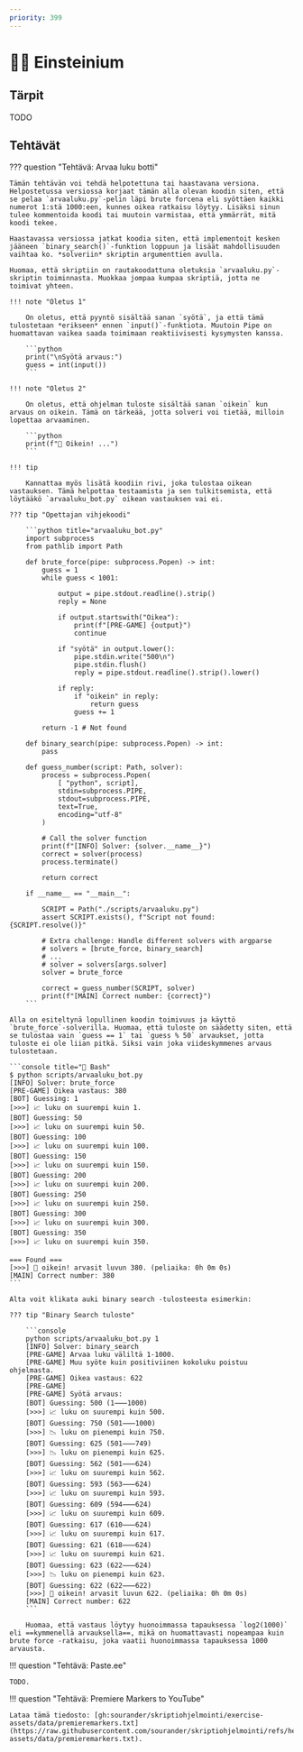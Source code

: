 ```yaml
---
priority: 399
---
```


# 👨‍🔬 Einsteinium

## Tärpit

TODO

## Tehtävät

??? question "Tehtävä: Arvaa luku botti"

    Tämän tehtävän voi tehdä helpotettuna tai haastavana versiona. Helpostetussa versiossa korjaat tämän alla olevan koodin siten, että se pelaa `arvaaluku.py`-pelin läpi brute forcena eli syöttäen kaikki numerot 1:stä 1000:een, kunnes oikea ratkaisu löytyy. Lisäksi sinun tulee kommentoida koodi tai muutoin varmistaa, että ymmärrät, mitä koodi tekee.
    
    Haastavassa versiossa jatkat koodia siten, että implementoit kesken jääneen `binary_search()`-funktion loppuun ja lisäät mahdollisuuden vaihtaa ko. *solveriin* skriptin argumenttien avulla.

    Huomaa, että skriptiin on rautakoodattuna oletuksia `arvaaluku.py`-skriptin toiminnasta. Muokkaa jompaa kumpaa skriptiä, jotta ne toimivat yhteen.

    !!! note "Oletus 1"

        On oletus, että pyyntö sisältää sanan `syötä`, ja että tämä tulostetaan *erikseen* ennen `input()`-funktiota. Muutoin Pipe on huomattavan vaikea saada toimimaan reaktiivisesti kysymysten kanssa.

        ```python
        print("\nSyötä arvaus:")
        guess = int(input())
        ```

    !!! note "Oletus 2"

        On oletus, että ohjelman tuloste sisältää sanan `oikein` kun arvaus on oikein. Tämä on tärkeää, jotta solveri voi tietää, milloin lopettaa arvaaminen.

        ```python
        print(f"🎉 Oikein! ...")
        ```

    !!! tip 

        Kannattaa myös lisätä koodiin rivi, joka tulostaa oikean vastauksen. Tämä helpottaa testaamista ja sen tulkitsemista, että löytääkö `arvaaluku_bot.py` oikean vastauksen vai ei.

    ??? tip "Opettajan vihjekoodi"

        ```python title="arvaaluku_bot.py"
        import subprocess
        from pathlib import Path

        def brute_force(pipe: subprocess.Popen) -> int:
            guess = 1
            while guess < 1001:

                output = pipe.stdout.readline().strip()
                reply = None

                if output.startswith("Oikea"):
                    print(f"[PRE-GAME] {output}")
                    continue

                if "syötä" in output.lower():
                    pipe.stdin.write("500\n")
                    pipe.stdin.flush()
                    reply = pipe.stdout.readline().strip().lower()
                
                if reply:
                    if "oikein" in reply:
                        return guess
                    guess += 1

            return -1 # Not found

        def binary_search(pipe: subprocess.Popen) -> int:
            pass

        def guess_number(script: Path, solver):
            process = subprocess.Popen(
                [ "python", script],
                stdin=subprocess.PIPE,
                stdout=subprocess.PIPE,
                text=True, 
                encoding="utf-8"
            )

            # Call the solver function
            print(f"[INFO] Solver: {solver.__name__}")
            correct = solver(process)
            process.terminate()

            return correct

        if __name__ == "__main__":
            
            SCRIPT = Path("./scripts/arvaaluku.py")
            assert SCRIPT.exists(), f"Script not found: {SCRIPT.resolve()}"
            
            # Extra challenge: Handle different solvers with argparse
            # solvers = [brute_force, binary_search]
            # ...
            # solver = solvers[args.solver]
            solver = brute_force

            correct = guess_number(SCRIPT, solver)
            print(f"[MAIN] Correct number: {correct}")
        ```

    Alla on esiteltynä lopullinen koodin toimivuus ja käyttö `brute_force`-solverilla. Huomaa, että tuloste on säädetty siten, että se tulostaa vain `guess == 1` tai `guess % 50` arvaukset, jotta tuloste ei ole liian pitkä. Siksi vain joka viideskymmenes arvaus tulostetaan.

    ```console title="🐳 Bash"
    $ python scripts/arvaaluku_bot.py 
    [INFO] Solver: brute_force
    [PRE-GAME] Oikea vastaus: 380
    [BOT] Guessing: 1
    [>>>] 📈 luku on suurempi kuin 1.
    [BOT] Guessing: 50
    [>>>] 📈 luku on suurempi kuin 50.
    [BOT] Guessing: 100
    [>>>] 📈 luku on suurempi kuin 100.
    [BOT] Guessing: 150
    [>>>] 📈 luku on suurempi kuin 150.
    [BOT] Guessing: 200
    [>>>] 📈 luku on suurempi kuin 200.
    [BOT] Guessing: 250
    [>>>] 📈 luku on suurempi kuin 250.
    [BOT] Guessing: 300
    [>>>] 📈 luku on suurempi kuin 300.
    [BOT] Guessing: 350
    [>>>] 📈 luku on suurempi kuin 350.

    === Found ===
    [>>>] 🎉 oikein! arvasit luvun 380. (peliaika: 0h 0m 0s)
    [MAIN] Correct number: 380
    ```

    Alta voit klikata auki binary search -tulosteesta esimerkin:

    ??? tip "Binary Search tuloste"

        ```console
        python scripts/arvaaluku_bot.py 1
        [INFO] Solver: binary_search
        [PRE-GAME] Arvaa luku väliltä 1-1000.
        [PRE-GAME] Muu syöte kuin positiviinen kokoluku poistuu ohjelmasta.
        [PRE-GAME] Oikea vastaus: 622
        [PRE-GAME] 
        [PRE-GAME] Syötä arvaus:
        [BOT] Guessing: 500 (1⸺1000)
        [>>>] 📈 luku on suurempi kuin 500.
        [BOT] Guessing: 750 (501⸺1000)
        [>>>] 📉 luku on pienempi kuin 750.
        [BOT] Guessing: 625 (501⸺749)
        [>>>] 📉 luku on pienempi kuin 625.
        [BOT] Guessing: 562 (501⸺624)
        [>>>] 📈 luku on suurempi kuin 562.
        [BOT] Guessing: 593 (563⸺624)
        [>>>] 📈 luku on suurempi kuin 593.
        [BOT] Guessing: 609 (594⸺624)
        [>>>] 📈 luku on suurempi kuin 609.
        [BOT] Guessing: 617 (610⸺624)
        [>>>] 📈 luku on suurempi kuin 617.
        [BOT] Guessing: 621 (618⸺624)
        [>>>] 📈 luku on suurempi kuin 621.
        [BOT] Guessing: 623 (622⸺624)
        [>>>] 📉 luku on pienempi kuin 623.
        [BOT] Guessing: 622 (622⸺622)
        [>>>] 🎉 oikein! arvasit luvun 622. (peliaika: 0h 0m 0s)
        [MAIN] Correct number: 622
        ```

        Huomaa, että vastaus löytyy huonoimmassa tapauksessa `log2(1000)` eli ==kymmenellä arvauksella==, mikä on huomattavasti nopeampaa kuin brute force -ratkaisu, joka vaatii huonoimmassa tapauksessa 1000 arvausta.

!!! question "Tehtävä: Paste.ee"

    TODO.

!!! question "Tehtävä: Premiere Markers to YouTube"

    Lataa tämä tiedosto: [gh:sourander/skriptiohjelmointi/exercise-assets/data/premieremarkers.txt](https://raw.githubusercontent.com/sourander/skriptiohjelmointi/refs/heads/main/exercise-assets/data/premieremarkers.txt).
